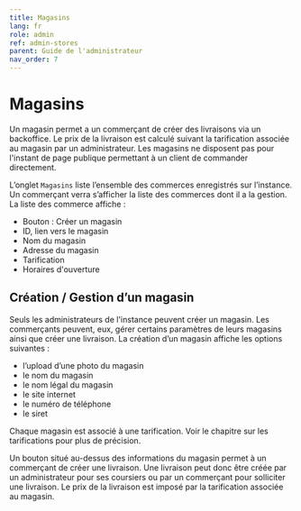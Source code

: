 ```yaml
---
title: Magasins
lang: fr
role: admin
ref: admin-stores
parent: Guide de l'administrateur
nav_order: 7
---
```


# Magasins

Un magasin permet a un commerçant de créer des livraisons via un backoffice. Le prix de la livraison est calculé suivant la tarification associée au magasin par un administrateur. Les magasins ne disposent pas pour l'instant de page publique permettant à un client de commander directement.

L’onglet `Magasins` liste l’ensemble des commerces enregistrés sur l’instance. Un commerçant verra s’afficher la liste des commerces dont il a la gestion. La liste des commerce affiche :
- Bouton : Créer un magasin
- ID, lien vers le magasin
- Nom du magasin
- Adresse du magasin
- Tarification
- Horaires d'ouverture

## Création / Gestion d’un magasin

Seuls les administrateurs de l'instance peuvent créer un magasin. Les commerçants peuvent, eux, gérer certains paramètres de leurs magasins ainsi que créer une livraison. La création d’un magasin affiche les options suivantes :
- l’upload d’une photo du magasin
- le nom du magasin
- le nom légal du magasin
- le site internet
- le numéro de téléphone
- le siret

Chaque magasin est associé à une tarification. Voir le chapitre sur les tarifications pour plus de précision.

Un bouton situé au-dessus des informations du magasin permet à un commerçant de créer une livraison. Une livraison peut donc être créée par un administrateur pour ses coursiers ou par un commerçant pour solliciter une livraison. Le prix de la livraison est imposé par la tarification associée au magasin.
